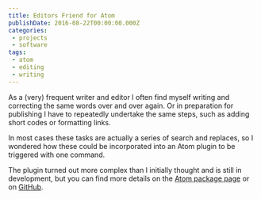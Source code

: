 ```yaml
---
title: Editors Friend for Atom
publishDate: 2016-08-22T00:00:00.000Z
categories:
 - projects
 - software
tags:
 - atom
 - editing
 - writing
---
```


As a (very) frequent writer and editor I often find myself writing and correcting the same words over and over again. Or in preparation for publishing I have to repeatedly undertake the same steps, such as adding short codes or formatting links.

In most cases these tasks are actually a series of search and replaces, so I wondered how these could be incorporated into an Atom plugin to be triggered with one command.

The plugin turned out more complex than I initially thought and is still in development, but you can find more details on the [Atom package page](https://atom.io/packages/editors-friend) or on [GitHub](https://github.com/ChrisChinchilla/Editors-Friend).
